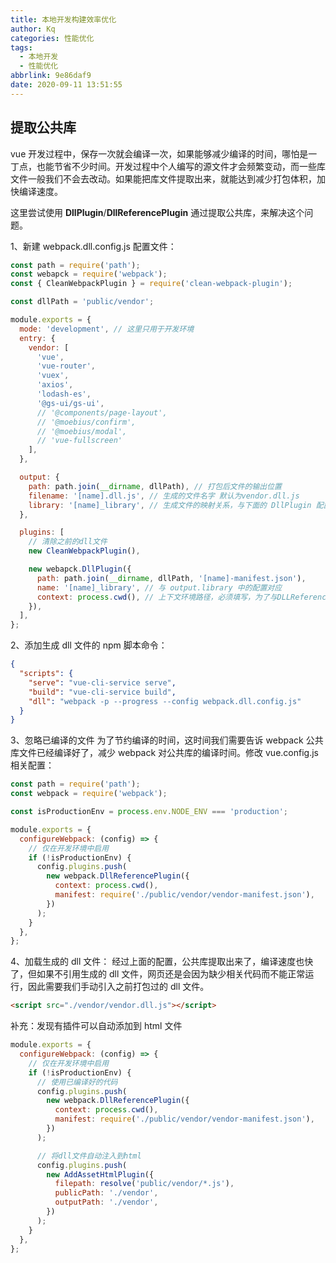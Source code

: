 ```yaml
---
title: 本地开发构建效率优化
author: Kq
categories: 性能优化
tags:
  - 本地开发
  - 性能优化
abbrlink: 9e86daf9
date: 2020-09-11 13:51:55
---
```


## 提取公共库

vue 开发过程中，保存一次就会编译一次，如果能够减少编译的时间，哪怕是一丁点，也能节省不少时间。开发过程中个人编写的源文件才会频繁变动，而一些库文件一般我们不会去改动。如果能把库文件提取出来，就能达到减少打包体积，加快编译速度。

这里尝试使用 **DllPlugin**/**DllReferencePlugin** 通过提取公共库，来解决这个问题。

1、新建 webpack.dll.config.js 配置文件：

```javascript
const path = require('path');
const webapck = require('webpack');
const { CleanWebpackPlugin } = require('clean-webpack-plugin');

const dllPath = 'public/vendor';

module.exports = {
  mode: 'development', // 这里只用于开发环境
  entry: {
    vendor: [
      'vue',
      'vue-router',
      'vuex',
      'axios',
      'lodash-es',
      '@gs-ui/gs-ui',
      // '@components/page-layout',
      // '@moebius/confirm',
      // '@moebius/modal',
      // 'vue-fullscreen'
    ],
  },

  output: {
    path: path.join(__dirname, dllPath), // 打包后文件的输出位置
    filename: '[name].dll.js', // 生成的文件名字 默认为vendor.dll.js
    library: '[name]_library', // 生成文件的映射关系，与下面的 DllPlugin 配置相对应
  },

  plugins: [
    // 清除之前的dll文件
    new CleanWebpackPlugin(),

    new webapck.DllPlugin({
      path: path.join(__dirname, dllPath, '[name]-manifest.json'),
      name: '[name]_library', // 与 output.library 中的配置对应
      context: process.cwd(), // 上下文环境路径，必须填写，为了与DLLReferencePlugin存在于同一上下文中，否则undefined
    }),
  ],
};
```

2、添加生成 dll 文件的 npm 脚本命令：

```json
{
  "scripts": {
    "serve": "vue-cli-service serve",
    "build": "vue-cli-service build",
    "dll": "webpack -p --progress --config webpack.dll.config.js"
  }
}
```

3、忽略已编译的文件
为了节约编译的时间，这时间我们需要告诉 webpack 公共库文件已经编译好了，减少 webpack 对公共库的编译时间。修改 vue.config.js 相关配置：

```javascript
const path = require('path');
const webpack = require('webpack');

const isProductionEnv = process.env.NODE_ENV === 'production';

module.exports = {
  configureWebpack: (config) => {
    // 仅在开发环境中启用
    if (!isProductionEnv) {
      config.plugins.push(
        new webpack.DllReferencePlugin({
          context: process.cwd(),
          manifest: require('./public/vendor/vendor-manifest.json'),
        })
      );
    }
  },
};
```

4、加载生成的 dll 文件：
经过上面的配置，公共库提取出来了，编译速度也快了，但如果不引用生成的 dll 文件，网页还是会因为缺少相关代码而不能正常运行，因此需要我们手动引入之前打包过的 dll 文件。

```html
<script src="./vendor/vendor.dll.js"></script>
```

补充：发现有插件可以自动添加到 html 文件

```javascript
module.exports = {
  configureWebpack: (config) => {
    // 仅在开发环境中启用
    if (!isProductionEnv) {
      // 使用已编译好的代码
      config.plugins.push(
        new webpack.DllReferencePlugin({
          context: process.cwd(),
          manifest: require('./public/vendor/vendor-manifest.json'),
        })
      );

      // 将dll文件自动注入到html
      config.plugins.push(
        new AddAssetHtmlPlugin({
          filepath: resolve('public/vendor/*.js'),
          publicPath: './vendor',
          outputPath: './vendor',
        })
      );
    }
  },
};
```
